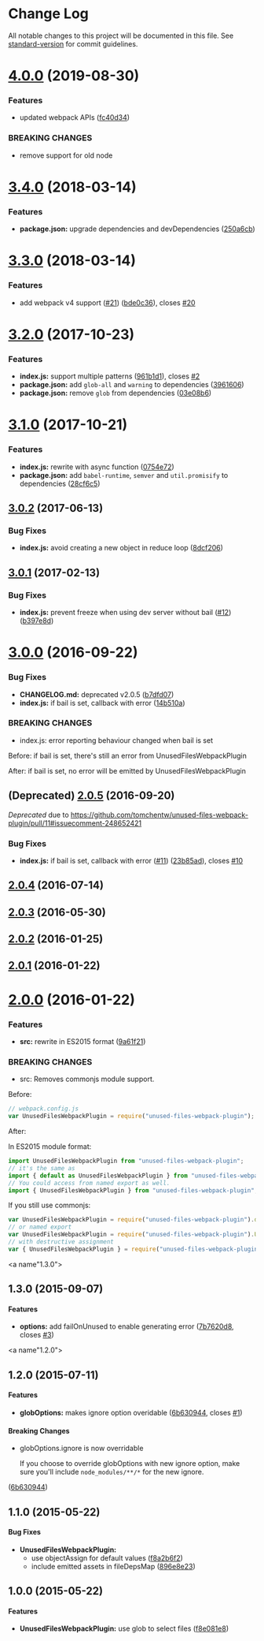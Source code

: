 # Change Log

All notable changes to this project will be documented in this file. See [standard-version](https://github.com/conventional-changelog/standard-version) for commit guidelines.

<a name="4.0.0"></a>
# [4.0.0](https://github.com/4Catalyzer/unused-files-webpack-plugin/compare/v3.4.0...v4.0.0) (2019-08-30)


### Features

* updated webpack APIs ([fc40d34](https://github.com/4Catalyzer/unused-files-webpack-plugin/commit/fc40d34))


### BREAKING CHANGES

* remove support for old node



<a name="3.4.0"></a>
# [3.4.0](https://github.com/tomchentw/unused-files-webpack-plugin/compare/v3.3.0...v3.4.0) (2018-03-14)


### Features

* **package.json:** upgrade dependencies and devDependencies ([250a6cb](https://github.com/tomchentw/unused-files-webpack-plugin/commit/250a6cb))



<a name="3.3.0"></a>
# [3.3.0](https://github.com/tomchentw/unused-files-webpack-plugin/compare/v3.2.0...v3.3.0) (2018-03-14)


### Features

* add webpack v4 support ([#21](https://github.com/tomchentw/unused-files-webpack-plugin/issues/21)) ([bde0c36](https://github.com/tomchentw/unused-files-webpack-plugin/commit/bde0c36)), closes [#20](https://github.com/tomchentw/unused-files-webpack-plugin/issues/20)



<a name="3.2.0"></a>
# [3.2.0](https://github.com/tomchentw/unused-files-webpack-plugin/compare/v3.1.0...v3.2.0) (2017-10-23)


### Features

* **index.js:** support multiple patterns ([961b1d1](https://github.com/tomchentw/unused-files-webpack-plugin/commit/961b1d1)), closes [#2](https://github.com/tomchentw/unused-files-webpack-plugin/issues/2)
* **package.json:** add `glob-all` and `warning` to dependencies ([3961606](https://github.com/tomchentw/unused-files-webpack-plugin/commit/3961606))
* **package.json:** remove `glob` from dependencies ([03e08b6](https://github.com/tomchentw/unused-files-webpack-plugin/commit/03e08b6))



<a name="3.1.0"></a>
# [3.1.0](https://github.com/tomchentw/unused-files-webpack-plugin/compare/v3.0.2...v3.1.0) (2017-10-21)


### Features

* **index.js:** rewrite with async function ([0754e72](https://github.com/tomchentw/unused-files-webpack-plugin/commit/0754e72))
* **package.json:** add `babel-runtime`, `semver` and `util.promisify` to dependencies ([28cf6c5](https://github.com/tomchentw/unused-files-webpack-plugin/commit/28cf6c5))



<a name="3.0.2"></a>
## [3.0.2](https://github.com/tomchentw/unused-files-webpack-plugin/compare/v3.0.1...v3.0.2) (2017-06-13)


### Bug Fixes

* **index.js:** avoid creating a new object in reduce loop ([8dcf206](https://github.com/tomchentw/unused-files-webpack-plugin/commit/8dcf206))



<a name="3.0.1"></a>
## [3.0.1](https://github.com/tomchentw/unused-files-webpack-plugin/compare/v3.0.0...v3.0.1) (2017-02-13)


### Bug Fixes

* **index.js:** prevent freeze when using dev server without bail ([#12](https://github.com/tomchentw/unused-files-webpack-plugin/issues/12)) ([b397e8d](https://github.com/tomchentw/unused-files-webpack-plugin/commit/b397e8d))



<a name="3.0.0"></a>
# [3.0.0](https://github.com/tomchentw/unused-files-webpack-plugin/compare/v2.0.5...v3.0.0) (2016-09-22)


### Bug Fixes

* **CHANGELOG.md:** deprecated v2.0.5 ([b7dfd07](https://github.com/tomchentw/unused-files-webpack-plugin/commit/b7dfd07))
* **index.js:** if bail is set, callback with error ([14b510a](https://github.com/tomchentw/unused-files-webpack-plugin/commit/14b510a))


### BREAKING CHANGES

* index.js: error reporting behaviour changed when bail is set

Before: if bail is set, there's still an error from UnusedFilesWebpackPlugin

After: if bail is set, no error will be emitted by UnusedFilesWebpackPlugin



<a name="2.0.5"></a>
## (Deprecated) [2.0.5](https://github.com/tomchentw/unused-files-webpack-plugin/compare/v2.0.4...v2.0.5) (2016-09-20)

*Deprecated* due to https://github.com/tomchentw/unused-files-webpack-plugin/pull/11#issuecomment-248652421

### Bug Fixes

* **index.js:** if bail is set, callback with error ([#11](https://github.com/tomchentw/unused-files-webpack-plugin/issues/11)) ([23b85ad](https://github.com/tomchentw/unused-files-webpack-plugin/commit/23b85ad)), closes [#10](https://github.com/tomchentw/unused-files-webpack-plugin/issues/10)



<a name="2.0.4"></a>
## [2.0.4](https://github.com/tomchentw/unused-files-webpack-plugin/compare/v2.0.3...v2.0.4) (2016-07-14)



<a name="2.0.3"></a>
## [2.0.3](https://github.com/tomchentw/unused-files-webpack-plugin/compare/v2.0.2...v2.0.3) (2016-05-30)



<a name="2.0.2"></a>
## [2.0.2](https://github.com/tomchentw/unused-files-webpack-plugin/compare/v2.0.1...v2.0.2) (2016-01-25)




<a name="2.0.1"></a>
## [2.0.1](https://github.com/tomchentw/unused-files-webpack-plugin/compare/v2.0.0...v2.0.1) (2016-01-22)




<a name="2.0.0"></a>
# [2.0.0](https://github.com/tomchentw/unused-files-webpack-plugin/compare/v1.3.0...v2.0.0) (2016-01-22)


### Features

* **src:** rewrite in ES2015 format ([9a61f21](https://github.com/tomchentw/unused-files-webpack-plugin/commit/9a61f21))


### BREAKING CHANGES

* src: Removes commonjs module support.

Before:

```js
// webpack.config.js
var UnusedFilesWebpackPlugin = require("unused-files-webpack-plugin");
```

After:

In ES2015 module format:

```js
import UnusedFilesWebpackPlugin from "unused-files-webpack-plugin";
// it's the same as
import { default as UnusedFilesWebpackPlugin } from "unused-files-webpack-plugin";
// You could access from named export as well.
import { UnusedFilesWebpackPlugin } from "unused-files-webpack-plugin";
```

If you still use commonjs:

```js
var UnusedFilesWebpackPlugin = require("unused-files-webpack-plugin").default;
// or named export
var UnusedFilesWebpackPlugin = require("unused-files-webpack-plugin").UnusedFilesWebpackPlugin;
// with destructive assignment
var { UnusedFilesWebpackPlugin } = require("unused-files-webpack-plugin");
```



<a name"1.3.0"></a>
## 1.3.0 (2015-09-07)


#### Features

* **options:** add failOnUnused to enable generating error ([7b7620d8](https://github.com/tomchentw/unused-files-webpack-plugin/commit/7b7620d8), closes [#3](https://github.com/tomchentw/unused-files-webpack-plugin/issues/3))


<a name"1.2.0"></a>
## 1.2.0 (2015-07-11)


#### Features

* **globOptions:** makes ignore option overidable ([6b630944](https://github.com/tomchentw/unused-files-webpack-plugin/commit/6b630944), closes [#1](https://github.com/tomchentw/unused-files-webpack-plugin/issues/1))


#### Breaking Changes

* globOptions.ignore is now overridable

    If you choose to override globOptions with new ignore option,
    make sure you'll include `node_modules/**/*` for the new ignore.

 ([6b630944](https://github.com/tomchentw/unused-files-webpack-plugin/commit/6b630944))


## 1.1.0 (2015-05-22)


#### Bug Fixes

* **UnusedFilesWebpackPlugin:**
  * use objectAssign for default values ([f8a2b6f2](https://github.com/tomchentw/unused-files-webpack-plugin/commit/f8a2b6f28825ee6e3898c9f4b60f3e6a22d55bcb))
  * include emitted assets in fileDepsMap ([896e8e23](https://github.com/tomchentw/unused-files-webpack-plugin/commit/896e8e233557de43618ad700b40ed773db73f691))


## 1.0.0 (2015-05-22)


#### Features

* **UnusedFilesWebpackPlugin:** use glob to select files ([f8e081e8](https://github.com/tomchentw/unused-files-webpack-plugin/commit/f8e081e835344820c419dc37162c8028af7ba3f9))
